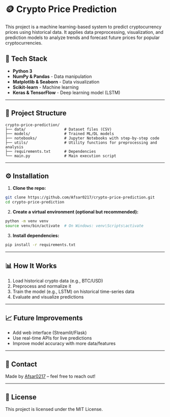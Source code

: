 
# 🪙 Crypto Price Prediction

This project is a machine learning-based system to predict cryptocurrency prices using historical data. It applies data preprocessing, visualization, and prediction models to analyze trends and forecast future prices for popular cryptocurrencies.


## 🧠 Tech Stack

- **Python 3**
- **NumPy & Pandas** - Data manipulation
- **Matplotlib & Seaborn** - Data visualization
- **Scikit-learn** - Machine learning
- **Keras & TensorFlow** - Deep learning model (LSTM)

---

## 📁 Project Structure

```
crypto-price-prediction/
├── data/                 # Dataset files (CSV)
├── models/               # Trained ML/DL models
├── notebooks/            # Jupyter Notebooks with step-by-step code
├── utils/                # Utility functions for preprocessing and analysis
├── requirements.txt      # Dependencies
└── main.py               # Main execution script
```

---

## ⚙️ Installation

1. **Clone the repo:**

```bash
git clone https://github.com/Afsar0217/crypto-price-prediction.git
cd crypto-price-prediction
```

2. **Create a virtual environment (optional but recommended):**

```bash
python -m venv venv
source venv/bin/activate  # On Windows: venv\Scripts\activate
```

3. **Install dependencies:**

```bash
pip install -r requirements.txt
```

---

## 📊 How It Works

1. Load historical crypto data (e.g., BTC/USD)
2. Preprocess and normalize it
3. Train the model (e.g., LSTM) on historical time-series data
4. Evaluate and visualize predictions

---

## 📈 Future Improvements

- Add web interface (Streamlit/Flask)
- Use real-time APIs for live predictions
- Improve model accuracy with more data/features

---

## 📮 Contact

Made by [Afsar0217](https://github.com/Afsar0217) – feel free to reach out!

---

## 📝 License

This project is licensed under the MIT License.
